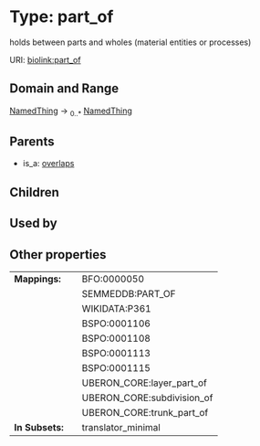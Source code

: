 
# Type: part_of


holds between parts and wholes (material entities or processes)

URI: [biolink:part_of](https://w3id.org/biolink/vocab/part_of)


## Domain and Range

[NamedThing](NamedThing.md) ->  <sub>0..*</sub> [NamedThing](NamedThing.md)

## Parents

 *  is_a: [overlaps](overlaps.md)

## Children


## Used by


## Other properties

|  |  |  |
| --- | --- | --- |
| **Mappings:** | | BFO:0000050 |
|  | | SEMMEDDB:PART_OF |
|  | | WIKIDATA:P361 |
|  | | BSPO:0001106 |
|  | | BSPO:0001108 |
|  | | BSPO:0001113 |
|  | | BSPO:0001115 |
|  | | UBERON_CORE:layer_part_of |
|  | | UBERON_CORE:subdivision_of |
|  | | UBERON_CORE:trunk_part_of |
| **In Subsets:** | | translator_minimal |


